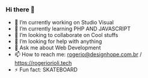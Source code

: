 ### Hi there 👋


- 🔭 I’m currently working on Studio Visual
- 🌱 I’m currently learning PHP AND JAVASCRIPT
- 👯 I’m looking to collaborate on Cool stuffs
- 🤔 I’m looking for help with anything
- 💬 Ask me about Web Development
- 📫 How to reach me: rogerio@designhope.com.br / https://rogeriorioli.tech
- ⚡ Fun fact: SKATEBOARD
